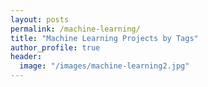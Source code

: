 ```yaml
---
layout: posts
permalink: /machine-learning/
title: "Machine Learning Projects by Tags"
author_profile: true
header:
  image: "/images/machine-learning2.jpg"
---
```

